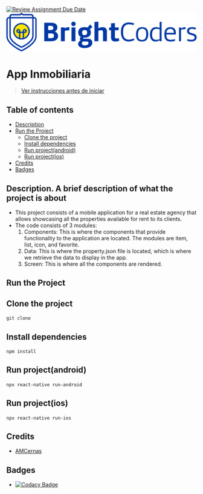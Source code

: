 [![Review Assignment Due Date](https://classroom.github.com/assets/deadline-readme-button-24ddc0f5d75046c5622901739e7c5dd533143b0c8e959d652212380cedb1ea36.svg)](https://classroom.github.com/a/z5kNBBhk)
![BrightCoders Logo](img/logo.png)

# App Inmobiliaria

> [Ver instrucciones antes de iniciar](./instructions.md)

## Table of contents
- [Description](#Description)
- [Run the Project](#Run-the-Project)
  - [Clone the project](#Clone-the-project)
  - [Install dependencies](#Install_dependencies)
  - [Run project(android)](#Run-project(android))
  - [Run project(ios)](#Run-project(ios))
- [Credits](#Credits)
- [Badges](#Badges)
## Description. A brief description of what the project is about
- This project consists of a mobile application for a real estate agency that allows showcasing all the properties available for rent to its clients.
- The code consists of 3 modules:
  1. Components: This is where the components that provide functionality to the application are located. The modules are item, list, icon, and favorite.
  2. Data: This is where the property.json file is located, which is where we retrieve the data to display in the app.
  3.  Screen: This is where all the components are rendered.

## Run the Project
## Clone the project
```
git clone 
```
## Install dependencies
```
npm install
```
## Run project(android)
```
npx react-native run-android
```
## Run project(ios)
```
npx react-native run-ios
```

## Credits
- [AMCernas](https://github.com/AMCernas)
  
## Badges
- [![Codacy Badge](https://app.codacy.com/project/badge/Grade/fc678601f60247cd9d34e799ee3c62ba)](https://app.codacy.com/gh/BrightCoders-Institute/reto-inmobiliaria-AMCernas/dashboard?utm_source=gh&utm_medium=referral&utm_content=&utm_campaign=Badge_grade)
